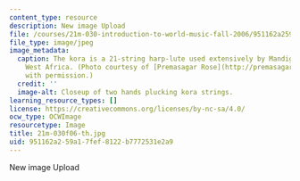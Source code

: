 ```yaml
---
content_type: resource
description: New image Upload
file: /courses/21m-030-introduction-to-world-music-fall-2006/951162a259a17fef8122b7772531e2a9_21m-030f06-th.jpg
file_type: image/jpeg
image_metadata:
  caption: The kora is a 21-string harp-lute used extensively by Mandigo peoples in
    West Africa. (Photo courtesy of [Premasagar Rose](http://premasagar.com/). Used
    with permission.)
  credit: ''
  image-alt: Closeup of two hands plucking kora strings.
learning_resource_types: []
license: https://creativecommons.org/licenses/by-nc-sa/4.0/
ocw_type: OCWImage
resourcetype: Image
title: 21m-030f06-th.jpg
uid: 951162a2-59a1-7fef-8122-b7772531e2a9
---
```

New image Upload